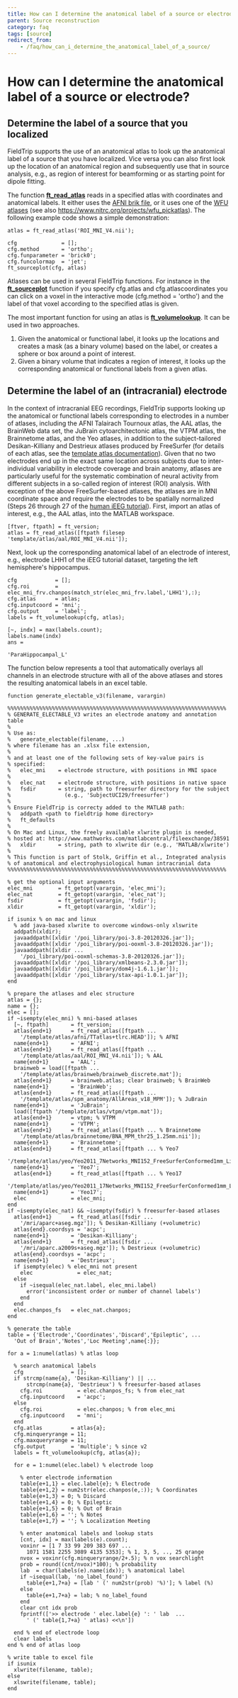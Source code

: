 ```yaml
---
title: How can I determine the anatomical label of a source or electrode?
parent: Source reconstruction
category: faq
tags: [source]
redirect_from:
    - /faq/how_can_i_determine_the_anatomical_label_of_a_source/
---
```


# How can I determine the anatomical label of a source or electrode?

## Determine the label of a source that you localized

FieldTrip supports the use of an anatomical atlas to look up the anatomical label of a source that you have localized. Vice versa you can also first look up the location of an anatomical region and subsequently use that in source analysis, e.g., as region of interest for beamforming or as starting point for dipole fitting.

The function **[ft_read_atlas](/reference/fileio/ft_read_atlas)** reads in a specified atlas with coordinates and anatomical labels. It either uses the [AFNI brik file](https://www.google.com/search?q=afni+brik+file+format), or it uses one of the [WFU atlases](http://fmri.wfubmc.edu) (see also https://www.nitrc.org/projects/wfu_pickatlas). The following example code shows a simple demonstration:

    atlas = ft_read_atlas('ROI_MNI_V4.nii');

    cfg              = [];
    cfg.method       = 'ortho';
    cfg.funparameter = 'brick0';
    cfg.funcolormap  = 'jet';
    ft_sourceplot(cfg, atlas)

Atlases can be used in several FieldTrip functions. For instance in the **[ft_sourceplot](/reference/ft_sourceplot)** function if you specify cfg.atlas and cfg.atlascoordinates you can click on a voxel in the interactive mode (cfg.method = 'ortho') and the label of that voxel according to the specified atlas is given.

The most important function for using an atlas is **[ft_volumelookup](/reference/ft_volumelookup)**. It can be used in two approaches.

1. Given the anatomical or functional label, it looks up the locations and creates a mask (as a binary volume) based on the label, or creates a sphere or box around a point of interest.
2. Given a binary volume that indicates a region of interest, it looks up the corresponding anatomical or functional labels from a given atlas.

## Determine the label of an (intracranial) electrode

In the context of intracranial EEG recordings, FieldTrip supports looking up the anatomical or functional labels corresponding to electrodes in a number of atlases, including the AFNI Talairach Tournoux atlas, the AAL atlas, the BrainWeb data set, the JuBrain cytoarchitectonic atlas, the VTPM atlas, the Brainnetome atlas, and the Yeo atlases, in addition to the subject-tailored Desikan-Killiany and Destrieux atlases produced by FreeSurfer (for details of each atlas, see the [template atlas documentation](/template/atlas)). Given that no two electrodes end up in the exact same location across subjects due to inter-individual variability in electrode coverage and brain anatomy, atlases are particularly useful for the systematic combination of neural activity from different subjects in a so-called region of interest (ROI) analysis. With exception of the above FreeSurfer-based atlases, the atlases are in MNI coordinate space and require the electrodes to be spatially normalized (Steps 26 through 27 of the [human iEEG tutorial](/tutorial/human_ecog)). First, import an atlas of interest, e.g., the AAL atlas, into the MATLAB workspace.

    [ftver, ftpath] = ft_version;
    atlas = ft_read_atlas([ftpath filesep 'template/atlas/aal/ROI_MNI_V4.nii']);

Next, look up the corresponding anatomical label of an electrode of interest, e.g., electrode LHH1 of the iEEG tutorial dataset, targeting the left hemisphere's hippocampus.

    cfg            = [];
    cfg.roi        = elec_mni_frv.chanpos(match_str(elec_mni_frv.label,'LHH1'),:);
    cfg.atlas      = atlas;
    cfg.inputcoord = 'mni';
    cfg.output     = 'label';
    labels = ft_volumelookup(cfg, atlas);

    [~, indx] = max(labels.count);
    labels.name(indx)
    ans =

    'ParaHippocampal_L'

The function below represents a tool that automatically overlays all channels in an electrode structure with all of the above atlases and stores the resulting anatomical labels in an excel table.

    function generate_electable_v3(filename, varargin)

    %%%%%%%%%%%%%%%%%%%%%%%%%%%%%%%%%%%%%%%%%%%%%%%%%%%%%%%%%%%%%%%%%%%%%
    % GENERATE_ELECTABLE_V3 writes an electrode anatomy and annotation table
    %
    % Use as:
    %   generate_electable(filename, ...)
    % where filename has an .xlsx file extension,
    %
    % and at least one of the following sets of key-value pairs is
    % specified:
    %   elec_mni    = electrode structure, with positions in MNI space
    %
    %   elec_nat    = electrode structure, with positions in native space
    %   fsdir       = string, path to freesurfer directory for the subject
    %                 (e.g., 'SubjectUCI29/freesurfer')
    %
    % Ensure FieldTrip is correcty added to the MATLAB path:
    %   addpath <path to fieldtrip home directory>
    %   ft_defaults
    %
    % On Mac and Linux, the freely available xlwrite plugin is needed,
    % hosted at: http://www.mathworks.com/matlabcentral/fileexchange/38591
    %   xldir       = string, path to xlwrite dir (e.g., 'MATLAB/xlwrite')
    %
    % This function is part of Stolk, Griffin et al., Integrated analysis
    % of anatomical and electrophysiological human intracranial data
    %%%%%%%%%%%%%%%%%%%%%%%%%%%%%%%%%%%%%%%%%%%%%%%%%%%%%%%%%%%%%%%%%%%%%

    % get the optional input arguments
    elec_mni        = ft_getopt(varargin, 'elec_mni');
    elec_nat        = ft_getopt(varargin, 'elec_nat');
    fsdir           = ft_getopt(varargin, 'fsdir');
    xldir           = ft_getopt(varargin, 'xldir');

    if isunix % on mac and linux
      % add java-based xlwrite to overcome windows-only xlswrite
      addpath(xldir);
      javaaddpath([xldir '/poi_library/poi-3.8-20120326.jar']);
      javaaddpath([xldir '/poi_library/poi-ooxml-3.8-20120326.jar']);
      javaaddpath([xldir ...
        '/poi_library/poi-ooxml-schemas-3.8-20120326.jar']);
      javaaddpath([xldir '/poi_library/xmlbeans-2.3.0.jar']);
      javaaddpath([xldir '/poi_library/dom4j-1.6.1.jar']);
      javaaddpath([xldir '/poi_library/stax-api-1.0.1.jar']);
    end

    % prepare the atlases and elec structure
    atlas = {};
    name = {};
    elec = [];
    if ~isempty(elec_mni) % mni-based atlases
      [~, ftpath]       = ft_version;
      atlas{end+1}      = ft_read_atlas([ftpath ...
        '/template/atlas/afni/TTatlas+tlrc.HEAD']); % AFNI
      name{end+1}       = 'AFNI';
      atlas{end+1}      = ft_read_atlas([ftpath ...
        '/template/atlas/aal/ROI_MNI_V4.nii']); % AAL
      name{end+1}       = 'AAL';
      brainweb = load([ftpath ...
        '/template/atlas/brainweb/brainweb_discrete.mat']);
      atlas{end+1}      = brainweb.atlas; clear brainweb; % BrainWeb
      name{end+1}       = 'BrainWeb';
      atlas{end+1}      = ft_read_atlas([ftpath ...
        '/template/atlas/spm_anatomy/AllAreas_v18_MPM']); % JuBrain
      name{end+1}       = 'JuBrain';
      load([ftpath '/template/atlas/vtpm/vtpm.mat']);
      atlas{end+1}      = vtpm; % VTPM
      name{end+1}       = 'VTPM';
      atlas{end+1}      = ft_read_atlas([ftpath ... % Brainnetome
        '/template/atlas/brainnetome/BNA_MPM_thr25_1.25mm.nii']);
      name{end+1}       = 'Brainnetome';
      atlas{end+1}      = ft_read_atlas([ftpath ... % Yeo7
       '/template/atlas/yeo/Yeo2011_7Networks_MNI152_FreeSurferConformed1mm_LiberalMask_colin27.nii']);
      name{end+1}       = 'Yeo7';
      atlas{end+1}      = ft_read_atlas([ftpath ... % Yeo17
       '/template/atlas/yeo/Yeo2011_17Networks_MNI152_FreeSurferConformed1mm_LiberalMask_colin27.nii']);
      name{end+1}       = 'Yeo17';
      elec              = elec_mni;
    end
    if ~isempty(elec_nat) && ~isempty(fsdir) % freesurfer-based atlases
      atlas{end+1}      = ft_read_atlas([fsdir ...
        '/mri/aparc+aseg.mgz']); % Desikan-Killiany (+volumetric)
      atlas{end}.coordsys = 'acpc';
      name{end+1}       = 'Desikan-Killiany';
      atlas{end+1}      = ft_read_atlas([fsdir ...
        '/mri/aparc.a2009s+aseg.mgz']); % Destrieux (+volumetric)
      atlas{end}.coordsys = 'acpc';
      name{end+1}       = 'Destrieux';
      if isempty(elec) % elec_mni not present
        elec              = elec_nat;
      else
        if ~isequal(elec_nat.label, elec_mni.label)
          error('inconsistent order or number of channel labels')
        end
      end
      elec.chanpos_fs   = elec_nat.chanpos;
    end

    % generate the table
    table = {'Electrode','Coordinates','Discard','Epileptic', ...
      'Out of Brain','Notes','Loc Meeting',name{:}};

    for a = 1:numel(atlas) % atlas loop

      % search anatomical labels
      cfg               = [];
      if strcmp(name{a}, 'Desikan-Killiany') || ...
          strcmp(name{a}, 'Destrieux') % freesurfer-based atlases
        cfg.roi           = elec.chanpos_fs; % from elec_nat
        cfg.inputcoord    = 'acpc';
      else
        cfg.roi           = elec.chanpos; % from elec_mni
        cfg.inputcoord    = 'mni';
      end
      cfg.atlas         = atlas{a};
      cfg.minqueryrange = 11;
      cfg.maxqueryrange = 11;
      cfg.output        = 'multiple'; % since v2
      labels = ft_volumelookup(cfg, atlas{a});

      for e = 1:numel(elec.label) % electrode loop

        % enter electrode information
        table{e+1,1} = elec.label{e}; % Electrode
        table{e+1,2} = num2str(elec.chanpos(e,:)); % Coordinates
        table{e+1,3} = 0; % Discard
        table{e+1,4} = 0; % Epileptic
        table{e+1,5} = 0; % Out of Brain
        table{e+1,6} = ''; % Notes
        table{e+1,7} = ''; % Localization Meeting

        % enter anatomical labels and lookup stats
        [cnt, idx] = max(labels(e).count);
        voxinr = [1 7 33 99 209 383 697 ...
          1071 1581 2255 3089 4135 5353]; % 1, 3, 5, .., 25 qrange
        nvox = voxinr(cfg.minqueryrange/2+.5); % n vox searchlight
        prob = round((cnt/nvox)*100); % probability
        lab  = char(labels(e).name(idx)); % anatomical label
        if ~isequal(lab, 'no_label_found')
          table{e+1,7+a} = [lab ' (' num2str(prob) '%)']; % label (%)
        else
          table{e+1,7+a} = lab; % no_label_found
        end
        clear cnt idx prob
        fprintf(['>> electrode ' elec.label{e} ': ' lab  ...
          ' (' table{1,7+a} ' atlas) <<\n'])

      end % end of electrode loop
      clear labels
    end % end of atlas loop

    % write table to excel file
    if isunix
      xlwrite(filename, table);
    else
      xlswrite(filename, table);
    end
